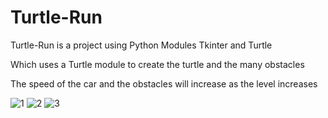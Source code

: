 # Turtle-Run

Turtle-Run is a project using Python Modules Tkinter and Turtle 

Which uses a Turtle module to create the turtle and the many obstacles

The speed of the car and the obstacles will increase as the level increases

![1](https://user-images.githubusercontent.com/66720023/192960111-62cf4888-8325-4d61-96a1-590c86d96c5b.jpg)
![2](https://user-images.githubusercontent.com/66720023/192960120-7de1f4ac-7aa8-4bc0-a14c-1d9655d7ca9a.jpg)
![3](https://user-images.githubusercontent.com/66720023/192960123-b72f1ddb-a33f-47c0-8258-4a7f11b343a7.jpg)
